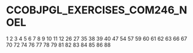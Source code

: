 # CCOBJPGL_EXERCISES_COM246_NOEL



1
2
3
4
5
6
7
8
9
10
11
12
26
27
35
38
39
40
47
54
57
59
60
61
62
63
66
67
70
72
74
76
77
78
79
81
82
83
84
85
86
88
